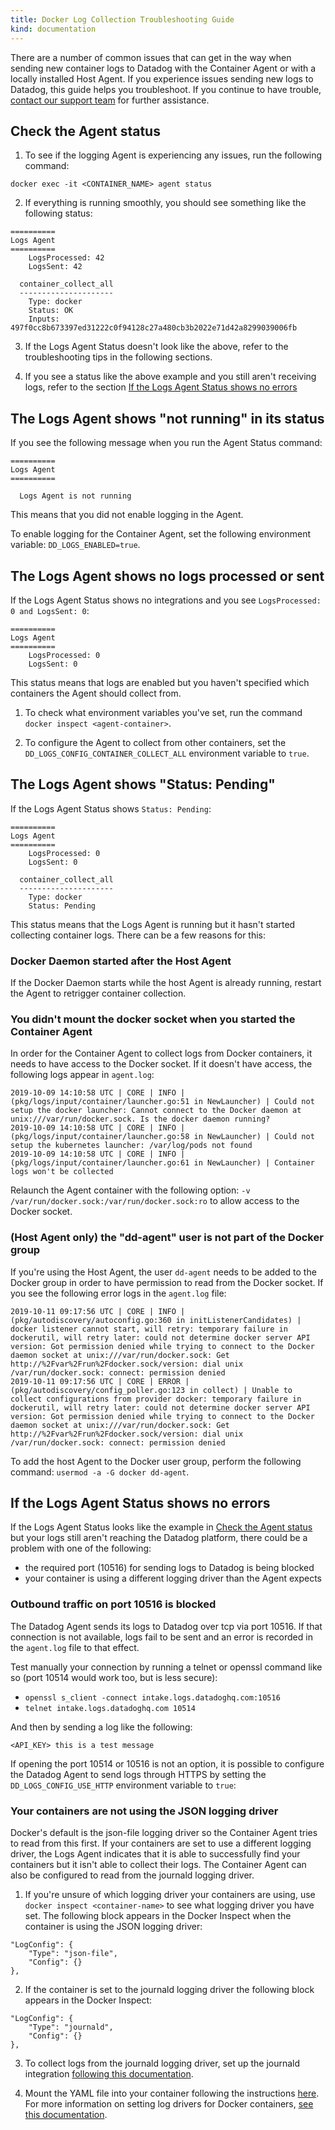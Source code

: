 ```yaml
---
title: Docker Log Collection Troubleshooting Guide
kind: documentation
---
```


There are a number of common issues that can get in the way when sending new container logs to Datadog with the Container Agent or with a locally installed Host Agent. If you experience issues sending new logs to Datadog, this guide helps you troubleshoot. If you continue to have trouble, [contact our support team][1] for further assistance.

## Check the Agent status

1. To see if the logging Agent is experiencing any issues, run the following command:

```
docker exec -it <CONTAINER_NAME> agent status
```

2. If everything is running smoothly, you should see something like the following status:

```
==========
Logs Agent
==========
    LogsProcessed: 42
    LogsSent: 42

  container_collect_all
  ---------------------
    Type: docker
    Status: OK
    Inputs: 497f0cc8b673397ed31222c0f94128c27a480cb3b2022e71d42a8299039006fb
```

3. If the Logs Agent Status doesn't look like the above, refer to the troubleshooting tips in the following sections.

4. If you see a status like the above example and you still aren't receiving logs, refer to the section [If the Logs Agent Status shows no errors](#if-the-logs-agent-status-shows-no-errors)

## The Logs Agent shows "not running" in its status 
If you see the following message when you run the Agent Status command:

```
==========
Logs Agent
==========

  Logs Agent is not running
```

This means that you did not enable logging in the Agent. 

To enable logging for the Container Agent, set the following environment variable: `DD_LOGS_ENABLED=true`.

## The Logs Agent shows no logs processed or sent
If the Logs Agent Status shows no integrations and you see `LogsProcessed: 0 and LogsSent: 0`:

```
==========
Logs Agent
==========
    LogsProcessed: 0
    LogsSent: 0
```

This status means that logs are enabled but you haven't specified which containers the Agent should collect from. 

1. To check what environment variables you've set, run the command `docker inspect <agent-container>`.

2. To configure the Agent to collect from other containers, set the `DD_LOGS_CONFIG_CONTAINER_COLLECT_ALL` environment variable to `true`. 

## The Logs Agent shows "Status: Pending"

If the Logs Agent Status shows `Status: Pending`:

``` 
==========
Logs Agent
==========
    LogsProcessed: 0
    LogsSent: 0

  container_collect_all
  ---------------------
    Type: docker
    Status: Pending
```

This status means that the Logs Agent is running but it hasn't started collecting container logs. There can be a few reasons for this:

### Docker Daemon started after the Host Agent

If the Docker Daemon starts while the host Agent is already running, restart the Agent to retrigger container collection.

### You didn't mount the docker socket when you started the Container Agent

In order for the Container Agent to collect logs from Docker containers, it needs to have access to the Docker socket. If it doesn't have access, the following logs appear in `agent.log`:

```
2019-10-09 14:10:58 UTC | CORE | INFO | (pkg/logs/input/container/launcher.go:51 in NewLauncher) | Could not setup the docker launcher: Cannot connect to the Docker daemon at unix:///var/run/docker.sock. Is the docker daemon running?
2019-10-09 14:10:58 UTC | CORE | INFO | (pkg/logs/input/container/launcher.go:58 in NewLauncher) | Could not setup the kubernetes launcher: /var/log/pods not found
2019-10-09 14:10:58 UTC | CORE | INFO | (pkg/logs/input/container/launcher.go:61 in NewLauncher) | Container logs won't be collected
```

Relaunch the Agent container with the following option: `-v /var/run/docker.sock:/var/run/docker.sock:ro` to allow access to the Docker socket.

### (Host Agent only) the "dd-agent" user is not part of the Docker group
If you're using the Host Agent, the user `dd-agent` needs to be added to the Docker group in order to have permission to read from the Docker socket. If you see the following error logs in the `agent.log` file:

```
2019-10-11 09:17:56 UTC | CORE | INFO | (pkg/autodiscovery/autoconfig.go:360 in initListenerCandidates) | docker listener cannot start, will retry: temporary failure in dockerutil, will retry later: could not determine docker server API version: Got permission denied while trying to connect to the Docker daemon socket at unix:///var/run/docker.sock: Get http://%2Fvar%2Frun%2Fdocker.sock/version: dial unix /var/run/docker.sock: connect: permission denied
2019-10-11 09:17:56 UTC | CORE | ERROR | (pkg/autodiscovery/config_poller.go:123 in collect) | Unable to collect configurations from provider docker: temporary failure in dockerutil, will retry later: could not determine docker server API version: Got permission denied while trying to connect to the Docker daemon socket at unix:///var/run/docker.sock: Get http://%2Fvar%2Frun%2Fdocker.sock/version: dial unix /var/run/docker.sock: connect: permission denied
```

 To add the host Agent to the Docker user group, perform the following command: `usermod -a -G docker dd-agent`.

## If the Logs Agent Status shows no errors
If the Logs Agent Status looks like the example in [Check the Agent status](#check-the-agent-status) but your logs still aren't reaching the Datadog platform, there could be a problem with one of the following:

* the required port (10516) for sending logs to Datadog is being blocked 
* your container is using a different logging driver than the Agent expects

### Outbound traffic on port 10516 is blocked

The Datadog Agent sends its logs to Datadog over tcp via port 10516. If that connection is not available, logs fail to be sent and an error is recorded in the `agent.log` file to that effect.

Test manually your connection by running a telnet or openssl command like so (port 10514 would work too, but is less secure):

* `openssl s_client -connect intake.logs.datadoghq.com:10516`
* `telnet intake.logs.datadoghq.com 10514`

And then by sending a log like the following:

```
<API_KEY> this is a test message
```

If opening the port 10514 or 10516 is not an option, it is possible to configure the Datadog Agent to send logs through HTTPS by setting the `DD_LOGS_CONFIG_USE_HTTP` environment variable to `true`:

### Your containers are not using the JSON logging driver
Docker's default is the json-file logging driver so the Container Agent tries to read from this first. If your containers are set to use a different logging driver, the Logs Agent indicates that it is able to successfully find your containers but it isn't able to collect their logs. The Container Agent can also be configured to read from the journald logging driver.

1. If you're unsure of which logging driver your containers are using, use `docker inspect <container-name>` to see what logging driver you have set. The following block appears in the Docker Inspect when the container is using the JSON logging driver:

```
"LogConfig": {
    "Type": "json-file",
    "Config": {}
},
```

2. If the container is set to the journald logging driver the following block appears in the Docker Inspect:

```
"LogConfig": {
    "Type": "journald",
    "Config": {}
},
```

3. To collect logs from the journald logging driver, set up the journald integration [following this documentation][2].

4. Mount the YAML file into your container following the instructions [here][3]. For more information on setting log drivers for Docker containers, [see this documentation][4].

[1]: https://docs.datadoghq.com/help
[2]: /integrations/journald/#setup
[3]: /agent/docker/?tab=standard#mounting-conf-d
[4]: /config/containers/logging/journald/
